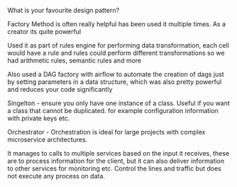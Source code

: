 What is your favourite design pattern?

Factory Method is often really helpful has been used it multiple times. As a creator
its quite powerful

Used it as part of rules engine for performing data transformation, each cell
would have a rule and rules could perform different transformations so we had
arithmetic rules, semantic rules and more

Also used a DAG factory with airflow to automate the creation of dags just by
setting parameters in a data structure, which was also pretty powerful and
reduces your code significantly

Singelton - ensure you only have one instance of a class. Useful if you want a
class that cannot be duplicated. for example configuration information with
private keys etc.

Orchestrator - Orchestration is ideal for large projects with complex
microservice architectures.

It manages to calls to multiple services based on the input it receives, these
are to process information for the client, but it can also deliver information
to other services for monitoring etc. Control the lines and traffic but does not
execute any process on data.
